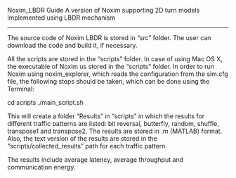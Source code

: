 Noxim_LBDR Guide
A version of Noxim supporting 2D turn models implemented using LBDR mechanism

---------

The source code of Noxim LBDR is stored in “src” folder. The user can download the code and build it, if necessary. 

All the scripts are stored in the “scripts” folder. 
In case of using Mac OS X, the executable of Noxim us stored in the “scripts” folder. In order to run Noxim using noxim_explorer, which reads the configuration from the sim.cfg file, the following steps should be taken, which can be done using the Terminal: 

cd scripts
./main_script.sh

This will create a folder “Results” in “scripts” in which the results for different traffic patterns are listed: bit reversal, butterfly, random, shuffle, transpose1 and transpose2.
The results are stored in .m (MATLAB) format. 
Also, the text version of the results are stored in the “scripts/collected_results” path for each traffic pattern. 

The results include average latency, average throughput and communication energy. 
